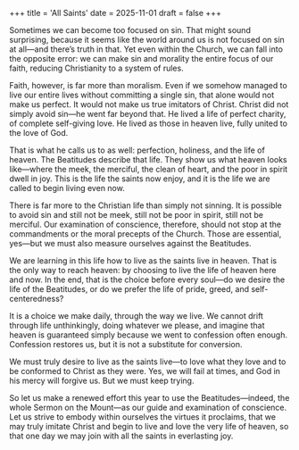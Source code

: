 +++
title = 'All Saints'
date = 2025-11-01
draft = false
+++

Sometimes we can become too focused on sin. That might sound surprising, because it seems like the world around us is not focused on sin at all—and there’s truth in that. Yet even within the Church, we can fall into the opposite error: we can make sin and morality the entire focus of our faith, reducing Christianity to a system of rules.

Faith, however, is far more than moralism. Even if we somehow managed to live our entire lives without committing a single sin, that alone would not make us perfect. It would not make us true imitators of Christ. Christ did not simply avoid sin—he went far beyond that. He lived a life of perfect charity, of complete self-giving love. He lived as those in heaven live, fully united to the love of God.

That is what he calls us to as well: perfection, holiness, and the life of heaven. The Beatitudes describe that life. They show us what heaven looks like—where the meek, the merciful, the clean of heart, and the poor in spirit dwell in joy. This is the life the saints now enjoy, and it is the life we are called to begin living even now.

There is far more to the Christian life than simply not sinning. It is possible to avoid sin and still not be meek, still not be poor in spirit, still not be merciful. Our examination of conscience, therefore, should not stop at the commandments or the moral precepts of the Church. Those are essential, yes—but we must also measure ourselves against the Beatitudes.

We are learning in this life how to live as the saints live in heaven. That is the only way to reach heaven: by choosing to live the life of heaven here and now. In the end, that is the choice before every soul—do we desire the life of the Beatitudes, or do we prefer the life of pride, greed, and self-centeredness?

It is a choice we make daily, through the way we live. We cannot drift through life unthinkingly, doing whatever we please, and imagine that heaven is guaranteed simply because we went to confession often enough. Confession restores us, but it is not a substitute for conversion.

We must truly desire to live as the saints live—to love what they love and to be conformed to Christ as they were. Yes, we will fail at times, and God in his mercy will forgive us. But we must keep trying.

So let us make a renewed effort this year to use the Beatitudes—indeed, the whole Sermon on the Mount—as our guide and examination of conscience. Let us strive to embody within ourselves the virtues it proclaims, that we may truly imitate Christ and begin to live and love the very life of heaven, so that one day we may join with all the saints in everlasting joy.